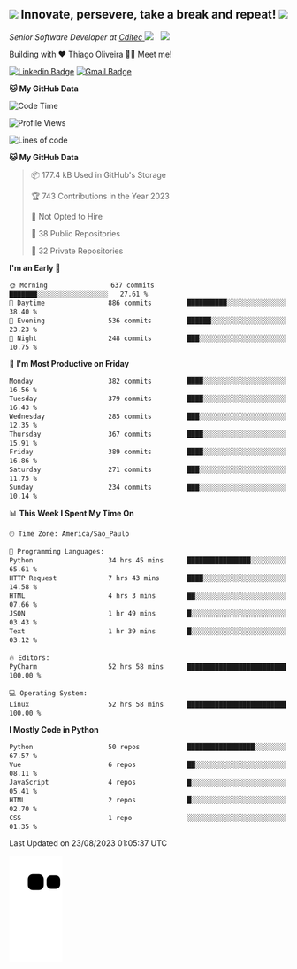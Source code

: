 <h2><img src="https://emojis.slackmojis.com/emojis/images/1531849430/4246/blob-sunglasses.gif?1531849430" width="30"/> Innovate, persevere, take a break and repeat! <img src="https://media.giphy.com/media/12oufCB0MyZ1Go/giphy.gif" width="50"></h2>
<img align='right' src="https://media.giphy.com/media/M9gbBd9nbDrOTu1Mqx/giphy.gif" width="230">
<p><em>Senior Software Developer at <a href="https://www.cditec.com.br/">Cditec
</a><img src="https://media.giphy.com/media/WUlplcMpOCEmTGBtBW/giphy.gif" width="30"> 
</em></p>



Building with ❤️ Thiago Oliveira 👋🏽 Meet me!

[![Linkedin Badge](https://img.shields.io/badge/-Thiago-blue?style=flat-square&logo=Linkedin&logoColor=white&link=https://www.linkedin.com/in/tgmarinho/)](https://www.linkedin.com/in/thiagoceconelo/) 
[![Gmail Badge](https://img.shields.io/badge/-thiceconelo@gmail.com-c14438?style=flat-square&logo=Gmail&logoColor=white&link=mailto:thiceconelo@gmail.com)](mailto:thiceconelo@gmail.com)

</em></p>

<!-- <span style="height ">
![Anurag's GitHub stats](https://github-readme-stats.vercel.app/api?username=arthurspk&show_icons=true&theme=tokyonight)
</span> -->

**🐱 My GitHub Data** 
<!--START_SECTION:waka-->
![Code Time](http://img.shields.io/badge/Code%20Time-499%20hrs%2021%20mins-blue)

![Profile Views](http://img.shields.io/badge/Profile%20Views-2-blue)

![Lines of code](https://img.shields.io/badge/From%20Hello%20World%20I%27ve%20Written-3.7%20million%20lines%20of%20code-blue)

**🐱 My GitHub Data** 

> 📦 177.4 kB Used in GitHub's Storage 
 > 
> 🏆 743 Contributions in the Year 2023
 > 
> 🚫 Not Opted to Hire
 > 
> 📜 38 Public Repositories 
 > 
> 🔑 32 Private Repositories 
 > 
**I'm an Early 🐤** 

```text
🌞 Morning                637 commits         ███████░░░░░░░░░░░░░░░░░░   27.61 % 
🌆 Daytime                886 commits         ██████████░░░░░░░░░░░░░░░   38.40 % 
🌃 Evening                536 commits         ██████░░░░░░░░░░░░░░░░░░░   23.23 % 
🌙 Night                  248 commits         ███░░░░░░░░░░░░░░░░░░░░░░   10.75 % 
```
📅 **I'm Most Productive on Friday** 

```text
Monday                   382 commits         ████░░░░░░░░░░░░░░░░░░░░░   16.56 % 
Tuesday                  379 commits         ████░░░░░░░░░░░░░░░░░░░░░   16.43 % 
Wednesday                285 commits         ███░░░░░░░░░░░░░░░░░░░░░░   12.35 % 
Thursday                 367 commits         ████░░░░░░░░░░░░░░░░░░░░░   15.91 % 
Friday                   389 commits         ████░░░░░░░░░░░░░░░░░░░░░   16.86 % 
Saturday                 271 commits         ███░░░░░░░░░░░░░░░░░░░░░░   11.75 % 
Sunday                   234 commits         ███░░░░░░░░░░░░░░░░░░░░░░   10.14 % 
```


📊 **This Week I Spent My Time On** 

```text
🕑︎ Time Zone: America/Sao_Paulo

💬 Programming Languages: 
Python                   34 hrs 45 mins      ████████████████░░░░░░░░░   65.61 % 
HTTP Request             7 hrs 43 mins       ████░░░░░░░░░░░░░░░░░░░░░   14.58 % 
HTML                     4 hrs 3 mins        ██░░░░░░░░░░░░░░░░░░░░░░░   07.66 % 
JSON                     1 hr 49 mins        █░░░░░░░░░░░░░░░░░░░░░░░░   03.43 % 
Text                     1 hr 39 mins        █░░░░░░░░░░░░░░░░░░░░░░░░   03.12 % 

🔥 Editors: 
PyCharm                  52 hrs 58 mins      █████████████████████████   100.00 % 

💻 Operating System: 
Linux                    52 hrs 58 mins      █████████████████████████   100.00 % 
```

**I Mostly Code in Python** 

```text
Python                   50 repos            █████████████████░░░░░░░░   67.57 % 
Vue                      6 repos             ██░░░░░░░░░░░░░░░░░░░░░░░   08.11 % 
JavaScript               4 repos             █░░░░░░░░░░░░░░░░░░░░░░░░   05.41 % 
HTML                     2 repos             █░░░░░░░░░░░░░░░░░░░░░░░░   02.70 % 
CSS                      1 repo              ░░░░░░░░░░░░░░░░░░░░░░░░░   01.35 % 
```




 Last Updated on 23/08/2023 01:05:37 UTC
<!--END_SECTION:waka-->

![Snake animation](https://github.com/rafaballerini/rafaballerini/blob/output/github-contribution-grid-snake.svg)


<!---
ceconelo/ceconelo is a ✨ special ✨ repository because its `README.md` (this file) appears on your GitHub profile.
You can click the Preview link to take a look at your changes.
--->
